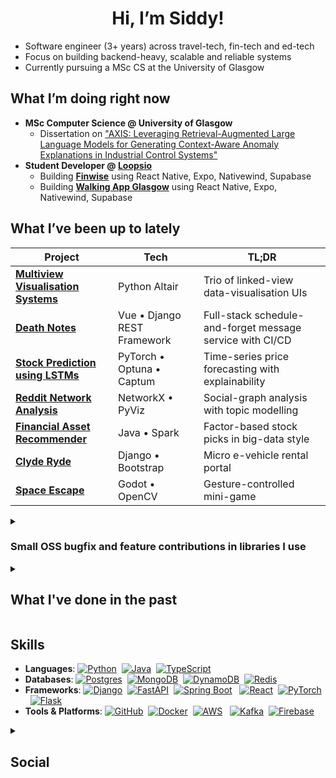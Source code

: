 
<h1 align="center">Hi, I’m Siddy!</h1>

* Software engineer (3+ years) across travel-tech, fin-tech and ed-tech
* Focus on building backend-heavy, scalable and reliable systems
* Currently pursuing a MSc CS at the University of Glasgow

## What I’m doing right now
- **MSc Computer Science @ University of Glasgow**
    - Dissertation on ["AXIS: Leveraging Retrieval-Augmented Large Language Models for Generating Context-Aware Anomaly Explanations in Industrial Control Systems"](https://siddydutta.github.io/ics-anomaly-explanation/)
- **Student Developer @ [Loopsio](https://loopsio.com/)**
    - Building **[Finwise](https://finwiseschool.com/)** using React Native, Expo, Nativewind, Supabase
    - Building **[Walking App Glasgow](https://www.strath.ac.uk/business/accountingfinance/theentrepreneurswhomadeglasgow/walkingtour/)** using React Native, Expo, Nativewind, Supabase

## What I’ve been up to lately
| Project | Tech | TL;DR |
|---------|-------|------------------|
| **[Multiview Visualisation Systems](https://github.com/siddydutta/Multiview-Visualisation-Systems)** | Python Altair | Trio of linked-view data-visualisation UIs |
| **[Death Notes](https://github.com/siddydutta/death-notes-app)** | Vue • Django REST Framework | Full-stack schedule-and-forget message service with CI/CD  |
| **[Stock Prediction using LSTMs](https://github.com/siddydutta/LSTM-Stock-Market-Prediction)** | PyTorch • Optuna • Captum | Time-series price forecasting with explainability |
| **[Reddit Network Analysis](https://github.com/siddydutta/Reddit-Network-Analysis)** | NetworkX • PyViz | Social-graph analysis with topic modelling |
| **[Financial Asset Recommender](https://github.com/siddydutta/Spark-Assessed-Exercise)** | Java • Spark | Factor-based stock picks in big-data style |
| **[Clyde Ryde](https://github.com/siddydutta/clyde-ryde)** | Django • Bootstrap | Micro e-vehicle rental portal |
| **[Space Escape](https://github.com/siddydutta/DYHTG-2024-SpaceEscape)** | Godot • OpenCV | Gesture-controlled mini-game |

<details>
<summary><h3>Small OSS bugfix and feature contributions in libraries I use</h3></summary>

| Project | Tech | PR |
| -- | -- | -- |
| [Voice Activity Detector](https://github.com/ricky0123/vad) | TypeScript | [#198](https://github.com/ricky0123/vad/pull/198) |
| [Document Viewer for React](https://github.com/cyntler/react-doc-viewer) | React | [#282](https://github.com/cyntler/react-doc-viewer/pull/282) |
| [Amadeus SDK for Java](https://github.com/amadeus4dev/amadeus-java) | Java | [#275](https://github.com/amadeus4dev/amadeus-java/pull/275) |
| [Amadeus SDK for Python](https://github.com/amadeus4dev/amadeus-python) | Python | [#212](https://github.com/amadeus4dev/amadeus-python/pull/212) |
</details>

<details>
<summary><h2>What I've done in the past</h2></summary>

| Company | Tech | TL;DR |
| -- | -- | -- |
| [Loopsio](https://loopsio.com/) | Firebase • React • Tailwind | Built the [JustPass](https://justpass.app/) product, a digital loyalty card programme |
| [VectorShift](https://vectorshift.ai/) | FastAPI • React • Celery | Integrated features like voice bots to enhance the AI-tech product suite |
| [UniScholars](https://unischolars.com/) | DRF • Celery • Redis | Built the backend to support the website and internal CRM including automation workflows |
| [BukuWarung](https://bukuwarung.com/) | Java • Spring Boot • Kafka | Feature development for financial products, while building resiliency in a micro-service oriented architecture |
| [The Nudge Institute](https://www.thenudge.org/) | Python • OpenAI | Built [tech-based games and quizzes](https://github.com/TheNudgeInstitute/FPTelegramBOT/tree/main) delivered via Telegram for the Future Perfect programme |
| [Amadeus](https://amadeus.com/en/cytric/overview) | Java | Content integration for the Cytric product via the Amadeus GDS |
</details>

## Skills
* **Languages**: [![Python](https://img.shields.io/badge/Python-3776AB?logo=python&logoColor=fff)](#)&nbsp;&nbsp;[![Java](https://img.shields.io/badge/Java-%23ED8B00.svg?logo=openjdk&logoColor=white)](#)&nbsp;&nbsp;[![TypeScript](https://img.shields.io/badge/TypeScript-3178C6?logo=typescript&logoColor=fff)](#)
* **Databases**: [![Postgres](https://img.shields.io/badge/Postgres-%23316192.svg?logo=postgresql&logoColor=white)](#)&nbsp;&nbsp;[![MongoDB](https://img.shields.io/badge/MongoDB-%234ea94b.svg?logo=mongodb&logoColor=white)](#)&nbsp;&nbsp;[![DynamoDB](https://img.shields.io/badge/DynamoDB-4053D6?logo=amazondynamodb&logoColor=fff)](#)&nbsp;&nbsp;[![Redis](https://img.shields.io/badge/Redis-%23DD0031.svg?logo=redis&logoColor=white)](#)
* **Frameworks**: [![Django](https://img.shields.io/badge/Django-%23092E20.svg?logo=django&logoColor=white)](#)&nbsp;&nbsp;[![FastAPI](https://img.shields.io/badge/FastAPI-009485.svg?logo=fastapi&logoColor=white)](#)&nbsp;&nbsp;[![Spring Boot](https://img.shields.io/badge/Spring%20Boot-6DB33F?logo=springboot&logoColor=fff)](#)
&nbsp;&nbsp;[![React](https://img.shields.io/badge/React-%2320232a.svg?logo=react&logoColor=%2361DAFB)](#)&nbsp;&nbsp;[![PyTorch](https://img.shields.io/badge/PyTorch-ee4c2c?logo=pytorch&logoColor=white)](#)&nbsp;&nbsp;[![Flask](https://img.shields.io/badge/Flask-000?logo=flask&logoColor=fff)](#)
* **Tools & Platforms**: [![GitHub](https://img.shields.io/badge/GitHub-%23121011.svg?logo=github&logoColor=white)](#)&nbsp;&nbsp;[![Docker](https://img.shields.io/badge/Docker-2496ED?logo=docker&logoColor=fff)](#)&nbsp;&nbsp;[![AWS](https://img.shields.io/badge/AWS-%23FF9900.svg?logo=amazon-web-services&logoColor=white)](#)
&nbsp;&nbsp;[![Kafka](https://img.shields.io/badge/Apache_Kafka-231F20.svg?logo=apache-kafka&logoColor=white)](#)&nbsp;&nbsp;[![Firebase](https://img.shields.io/badge/Firebase-039BE5?logo=Firebase&logoColor=white)](#)


<details>
<summary><h2>Social</h2></summary>

[![LinkedIn](https://custom-icon-badges.demolab.com/badge/LinkedIn-0A66C2?logo=linkedin-white&logoColor=fff)](https://www.linkedin.com/in/siddydutta/)&nbsp;&nbsp;
[![Proton Mail](https://img.shields.io/badge/Proton%20Mail-6D4AFF?logo=protonmail&logoColor=fff)](mailto:siddharthadutta+github@protonmail.com)&nbsp;&nbsp;
[![Goodreads](https://img.shields.io/badge/Goodreads-372213?logo=goodreads&logoColor=fff)](https://www.goodreads.com/user/show/108642353-siddhartha)

[![spotify-github-profile](https://spotify-github-profile.kittinanx.com/api/view?uid=i3pkaxjuol8frhs2wgx4xnraf&cover_image=false&theme=default&show_offline=false&background_color=121212&interchange=true&bar_color=3cbe45&bar_color_cover=true)](https://spotify-github-profile.kittinanx.com/api/view?uid=i3pkaxjuol8frhs2wgx4xnraf&redirect=true)

[![GitHub](https://img.shields.io/badge/GitHub-%23121011.svg?logo=github&logoColor=white)](https://github.com/siddydutta)&nbsp;&nbsp;
![Profile views](https://komarev.com/ghpvc/?username=siddydutta)

</details>
